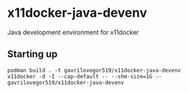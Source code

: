 # x11docker-java-devenv

Java development environment for x11docker

## Starting up

```shell
podman build . -t gavrilovegor519/x11docker-java-devenv
x11docker -d -I --cap-default -- --shm-size=1G -- gavrilovegor519/x11docker-java-devenv
```
